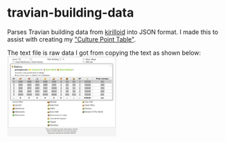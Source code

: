 # travian-building-data
Parses Travian building data from <a href="http://travian.kirilloid.ru">kirilloid</a> into JSON format. 
I made this to assist with creating my <a href="http://imkevinkuo.github.io/travian.html">"Culture Point Table"</a>.

The text file is raw data I got from copying the text as shown below:
<img src="https://raw.githubusercontent.com/imkevinkuo/travian-building-data/master/kirilloid.JPG" width="50%" align="left">
